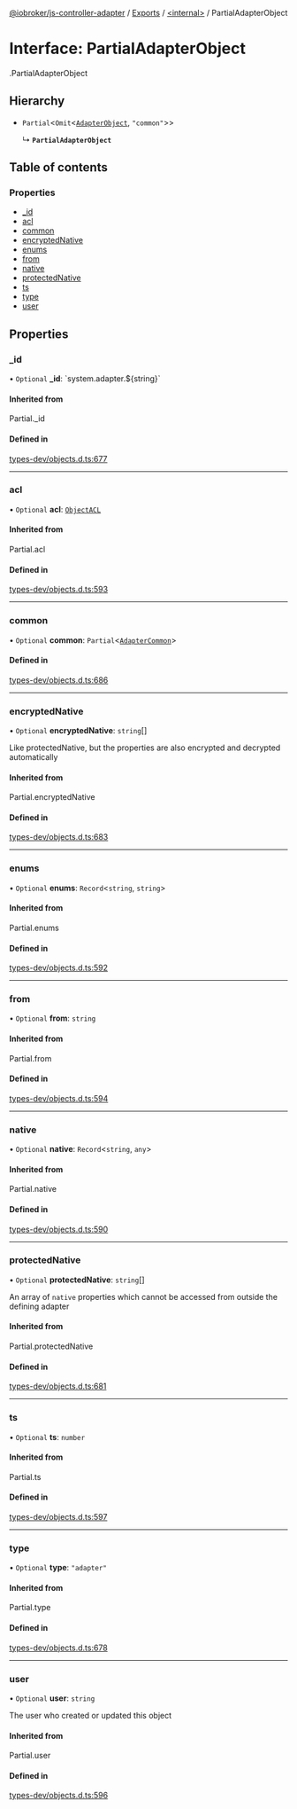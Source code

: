 [@iobroker/js-controller-adapter](../README.md) / [Exports](../modules.md) / [<internal\>](../modules/internal_.md) / PartialAdapterObject

# Interface: PartialAdapterObject

[<internal>](../modules/internal_.md).PartialAdapterObject

## Hierarchy

- `Partial`<`Omit`<[`AdapterObject`](internal_.AdapterObject.md), ``"common"``\>\>

  ↳ **`PartialAdapterObject`**

## Table of contents

### Properties

- [\_id](internal_.PartialAdapterObject.md#_id)
- [acl](internal_.PartialAdapterObject.md#acl)
- [common](internal_.PartialAdapterObject.md#common)
- [encryptedNative](internal_.PartialAdapterObject.md#encryptednative)
- [enums](internal_.PartialAdapterObject.md#enums)
- [from](internal_.PartialAdapterObject.md#from)
- [native](internal_.PartialAdapterObject.md#native)
- [protectedNative](internal_.PartialAdapterObject.md#protectednative)
- [ts](internal_.PartialAdapterObject.md#ts)
- [type](internal_.PartialAdapterObject.md#type)
- [user](internal_.PartialAdapterObject.md#user)

## Properties

### \_id

• `Optional` **\_id**: \`system.adapter.${string}\`

#### Inherited from

Partial.\_id

#### Defined in

[types-dev/objects.d.ts:677](https://github.com/ioBroker/ioBroker.js-controller/blob/4e8e77e4/packages/types-dev/objects.d.ts#L677)

___

### acl

• `Optional` **acl**: [`ObjectACL`](internal_.ObjectACL.md)

#### Inherited from

Partial.acl

#### Defined in

[types-dev/objects.d.ts:593](https://github.com/ioBroker/ioBroker.js-controller/blob/4e8e77e4/packages/types-dev/objects.d.ts#L593)

___

### common

• `Optional` **common**: `Partial`<[`AdapterCommon`](internal_.AdapterCommon.md)\>

#### Defined in

[types-dev/objects.d.ts:686](https://github.com/ioBroker/ioBroker.js-controller/blob/4e8e77e4/packages/types-dev/objects.d.ts#L686)

___

### encryptedNative

• `Optional` **encryptedNative**: `string`[]

Like protectedNative, but the properties are also encrypted and decrypted automatically

#### Inherited from

Partial.encryptedNative

#### Defined in

[types-dev/objects.d.ts:683](https://github.com/ioBroker/ioBroker.js-controller/blob/4e8e77e4/packages/types-dev/objects.d.ts#L683)

___

### enums

• `Optional` **enums**: `Record`<`string`, `string`\>

#### Inherited from

Partial.enums

#### Defined in

[types-dev/objects.d.ts:592](https://github.com/ioBroker/ioBroker.js-controller/blob/4e8e77e4/packages/types-dev/objects.d.ts#L592)

___

### from

• `Optional` **from**: `string`

#### Inherited from

Partial.from

#### Defined in

[types-dev/objects.d.ts:594](https://github.com/ioBroker/ioBroker.js-controller/blob/4e8e77e4/packages/types-dev/objects.d.ts#L594)

___

### native

• `Optional` **native**: `Record`<`string`, `any`\>

#### Inherited from

Partial.native

#### Defined in

[types-dev/objects.d.ts:590](https://github.com/ioBroker/ioBroker.js-controller/blob/4e8e77e4/packages/types-dev/objects.d.ts#L590)

___

### protectedNative

• `Optional` **protectedNative**: `string`[]

An array of `native` properties which cannot be accessed from outside the defining adapter

#### Inherited from

Partial.protectedNative

#### Defined in

[types-dev/objects.d.ts:681](https://github.com/ioBroker/ioBroker.js-controller/blob/4e8e77e4/packages/types-dev/objects.d.ts#L681)

___

### ts

• `Optional` **ts**: `number`

#### Inherited from

Partial.ts

#### Defined in

[types-dev/objects.d.ts:597](https://github.com/ioBroker/ioBroker.js-controller/blob/4e8e77e4/packages/types-dev/objects.d.ts#L597)

___

### type

• `Optional` **type**: ``"adapter"``

#### Inherited from

Partial.type

#### Defined in

[types-dev/objects.d.ts:678](https://github.com/ioBroker/ioBroker.js-controller/blob/4e8e77e4/packages/types-dev/objects.d.ts#L678)

___

### user

• `Optional` **user**: `string`

The user who created or updated this object

#### Inherited from

Partial.user

#### Defined in

[types-dev/objects.d.ts:596](https://github.com/ioBroker/ioBroker.js-controller/blob/4e8e77e4/packages/types-dev/objects.d.ts#L596)
